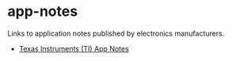 # app-notes
Links to application notes published by electronics manufacturers.

* [Texas Instruments (TI) App Notes](ti-app-notes.md)
